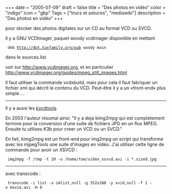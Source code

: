 +++
date = "2005-07-09"
draft = false
title = "Des photos en vidéo"
color = "indigo"
icon = "gbp"
Tags = ["trucs et astuces", "mediawiki"]
description = "Des photos en vidéo"
+++

pour stocker des photos digitales sur un CD au format VCD ou SVCD.

Il y a GNU VCDImager, paquet woody vcdimager disponible en mettant

` deb `[`http://dpt.tuxfamily.org/pub`](http://dpt.tuxfamily.org/pub)` woody main`

dans le sources.list

voir sur <http://www.vcdimager.org>, et en particulier
<http://www.vcdimager.org/guides/mpeg_still_images.html>

Il faut utiliser la commande vcdxbuild, mais pour cela il faut fabriquer
un fichier xml qui décrit le contenu du VCD. Peut-être il y a un
«front-end» plus simple ...

------------------------------------------------------------------------

Il y a aussi les [kvcdtools](http://kvcdtools.free.fr/)

En 2003 l'auteur résumai ainsi: "Il y a deja kimg2mpg qui est
completement termine pour la conversion d'une suite de fichiers JPG en
un flux MPEG. Ensuite tu utilises K3b pour creer un VCD ou un SVCD."

En fait, kimg2mpg est un front-end pour img2mpg un script qui transforme
avec les mjpegTools une suite d'images en vidéo. J'ai utiliser cette
ligne de commande pour avoir un XSVCD :

     img2mpg -T /tmp -t 20 -o /home/tom/video_xsvcd.avi -i *.sized.jpg

------------------------------------------------------------------------

avec transcode :

     transcode -i list -x imlist,null -g 352x288 -y xvid,null -f 1 -o movie.avi -H 0
